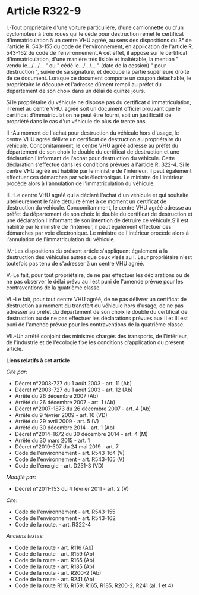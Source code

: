 # Article R322-9

I.-Tout propriétaire d'une voiture particulière, d'une camionnette ou d'un cyclomoteur à trois roues qui le cède pour
destruction remet le certificat d'immatriculation à un centre VHU agréé, au sens des dispositions du 3° de l'article R.
543-155 du code de l'environnement, en application de l'article R. 543-162 du code de l'environnement.A cet effet, il appose
sur le certificat d'immatriculation, d'une manière très lisible et inaltérable, la mention " vendu le.../.../... " ou " cédé
le.../.../... " (date de la cession) " pour destruction ", suivie de sa signature, et découpe la partie supérieure droite de
ce document. Lorsque ce document comporte un coupon détachable, le propriétaire le découpe et l'adresse dûment rempli au
préfet du département de son choix dans un délai de quinze jours. 

Si le propriétaire du véhicule ne dispose pas du certificat d'immatriculation, il remet au centre VHU, agréé soit un document
officiel prouvant que le certificat d'immatriculation ne peut être fourni, soit un justificatif de propriété dans le cas d'un
véhicule de plus de trente ans. 

II.-Au moment de l'achat pour destruction du véhicule hors d'usage, le centre VHU agréé délivre un certificat de destruction
au propriétaire du véhicule. Concomitamment, le centre VHU agréé adresse au préfet du département de son choix le double du
certificat de destruction et une déclaration l'informant de l'achat pour destruction du véhicule. Cette déclaration
s'effectue dans les conditions prévues à l'article R. 322-4. Si le centre VHU agréé est habilité par le ministre de
l'intérieur, il peut également effectuer ces démarches par voie électronique. Le ministre de l'intérieur procède alors à
l'annulation de l'immatriculation du véhicule. 

III.-Le centre VHU agréé qui a déclaré l'achat d'un véhicule et qui souhaite ultérieurement le faire détruire émet à ce
moment un certificat de destruction du véhicule. Concomitamment, le centre VHU agréé adresse au préfet du département de son
choix le double du certificat de destruction et une déclaration l'informant de son intention de détruire ce véhicule.S'il est
habilité par le ministre de l'intérieur, il peut également effectuer ces démarches par voie électronique. Le ministre de
l'intérieur procède alors à l'annulation de l'immatriculation du véhicule. 

IV.-Les dispositions du présent article s'appliquent également à la destruction des véhicules autres que ceux visés au I.
Leur propriétaire n'est toutefois pas tenu de s'adresser à un centre VHU agréé.

V.-Le fait, pour tout propriétaire, de ne pas effectuer les déclarations ou de ne pas observer le délai prévu au I est puni
de l'amende prévue pour les contraventions de la quatrième classe. 

VI.-Le fait, pour tout centre VHU agréé, de ne pas délivrer un certificat de destruction au moment du transfert du véhicule
hors d'usage, de ne pas adresser au préfet du département de son choix le double du certificat de destruction ou de ne pas
effectuer les déclarations prévues aux II et III est puni de l'amende prévue pour les contraventions de la quatrième classe. 

VII.-Un arrêté conjoint des ministres chargés des transports, de l'intérieur, de l'industrie et de l'écologie fixe les
conditions d'application du présent article.

**Liens relatifs à cet article**

_Cité par_:

  - Décret n°2003-727 du 1 août 2003 - art. 11 (Ab)
  - Décret n°2003-727 du 1 août 2003 - art. 12 (Ab)
  - Arrêté du 26 décembre 2007 (Ab)
  - Arrêté du 26 décembre 2007 - art. 1 (Ab)
  - Décret n°2007-1873 du 26 décembre 2007 - art. 4 (Ab)
  - Arrêté du 9 février 2009 - art. 16 (VD)
  - Arrêté du 29 avril 2009 - art. 5 (V)
  - Arrêté du 30 décembre 2014 - art. 1 (Ab)
  - Décret n°2014-1672 du 30 décembre 2014 - art. 4 (M)
  - Arrêté du 30 mars 2015 - art. 1
  - Décret n°2019-507 du 24 mai 2019 - art. 7
  - Code de l'environnement - art. R543-164 (V)
  - Code de l'environnement - art. R543-165 (V)
  - Code de l'énergie - art. D251-3 (VD)

_Modifié par_:

  - Décret n°2011-153 du 4 février 2011 - art. 2 (V)

_Cite_:

  - Code de l'environnement - art. R543-155
  - Code de l'environnement - art. R543-162
  - Code de la route. - art. R322-4

_Anciens textes_:

  - Code de la route - art. R116 (Ab)
  - Code de la route - art. R159 (Ab)
  - Code de la route - art. R165 (Ab)
  - Code de la route - art. R185 (Ab)
  - Code de la route - art. R200-2 (Ab)
  - Code de la route - art. R241 (Ab)
  - Code de la route R116, R159, R165, R185, R200-2, R241 (al. 1 et 4)
